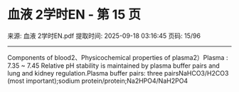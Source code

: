# 血液 2学时EN - 第 15 页

来源: 血液 2学时EN.pdf
提取时间: 2025-09-18 03:16:45
页码: 15/96

---

Components of blood2、Physicochemical properties of plasma2）Plasma : 7.35 ~ 7.45 Relative pH stability is maintained by plasma buffer pairs and lung and kidney regulation.Plasma buffer pairs: three pairsNaHCO3/H2CO3 (most important);sodium protein/protein;Na2HPO4/NaH2PO4